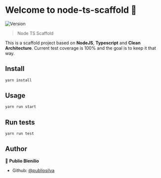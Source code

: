# Welcome to node-ts-scaffold 👋
![Version](https://img.shields.io/badge/version-1.0.0-blue.svg?cacheSeconds=2592000)

> Node TS Scaffold

This is a scaffold project based on **NodeJS**, **Typescript** and **Clean Architecture**. Current test coverage is 100% and the goal is to keep it that way.

## Install

```sh
yarn install
```

## Usage

```sh
yarn run start
```

## Run tests

```sh
yarn run test
```

## Author

👤 **Publio Blenilio**

* Github: [@publiosilva](https://github.com/publiosilva)
